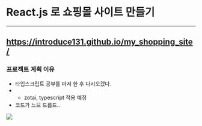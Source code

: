 # React.js 로 쇼핑몰 사이트 만들기
-------------------------------------------
https://introduce131.github.io/my_shopping_site/
-------------------------------------------
### 프로젝트 계획 이유
- 타입스크립트 공부를 마저 한 후 다시오겠다.
- + zotai, typescript 적용 예정
- 코드가 느므 드릅드..

<img src="https://media.tenor.com/pGGMMerDTxkAAAAC/laugh-funny.gif"/>
